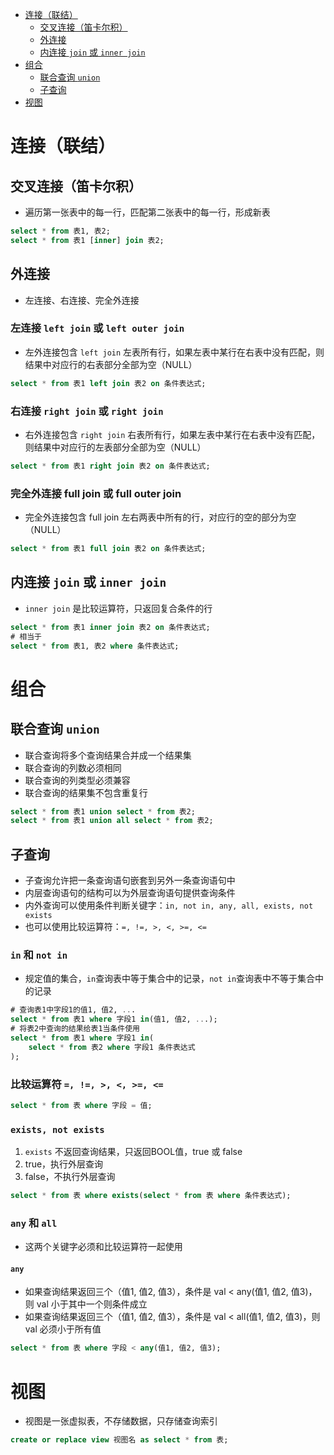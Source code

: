- [连接（联结）](#连接联结)
  - [交叉连接（笛卡尔积）](#交叉连接笛卡尔积)
  - [外连接](#外连接)
  - [内连接 `join` 或 `inner join`](#内连接-join-或-inner-join)
- [组合](#组合)
  - [联合查询 `union`](#联合查询-union)
  - [子查询](#子查询)
- [视图](#视图)

# 连接（联结）

## 交叉连接（笛卡尔积）
  - 遍历第一张表中的每一行，匹配第二张表中的每一行，形成新表

``` SQL
select * from 表1, 表2;
select * from 表1 [inner] join 表2;
```

## 外连接
  - 左连接、右连接、完全外连接

### 左连接 `left join` 或 `left outer join`
  - 左外连接包含 `left join` 左表所有行，如果左表中某行在右表中没有匹配，则结果中对应行的右表部分全部为空（NULL）
``` SQL
select * from 表1 left join 表2 on 条件表达式;
```

### 右连接 `right join` 或 `right join`
  - 右外连接包含 `right join` 右表所有行，如果左表中某行在右表中没有匹配，则结果中对应行的左表部分全部为空（NULL）
``` SQL
select * from 表1 right join 表2 on 条件表达式;
```

### 完全外连接 full join 或 full outer join
  - 完全外连接包含 full join 左右两表中所有的行，对应行的空的部分为空（NULL）
``` SQL
select * from 表1 full join 表2 on 条件表达式;
```

## 内连接 `join` 或 `inner join`
  - `inner join` 是比较运算符，只返回复合条件的行
``` SQL
select * from 表1 inner join 表2 on 条件表达式;
# 相当于
select * from 表1, 表2 where 条件表达式;
```

# 组合
## 联合查询 `union`
  - 联合查询将多个查询结果合并成一个结果集
  - 联合查询的列数必须相同
  - 联合查询的列类型必须兼容
  - 联合查询的结果集不包含重复行
``` SQL
select * from 表1 union select * from 表2;
select * from 表1 union all select * from 表2;
```

## 子查询
  - 子查询允许把一条查询语句嵌套到另外一条查询语句中
  - 内层查询语句的结构可以为外层查询语句提供查询条件
  - 内外查询可以使用条件判断关键字：`in, not in, any, all, exists, not exists`
  - 也可以使用比较运算符：`=, !=, >, <, >=, <=`

### `in` 和 `not in`
  - 规定值的集合，`in`查询表中等于集合中的记录，`not in`查询表中不等于集合中的记录
``` SQL
# 查询表1中字段1的值1, 值2, ...
select * from 表1 where 字段1 in(值1, 值2, ...);
# 将表2中查询的结果给表1当条件使用
select * from 表1 where 字段1 in(
    select * from 表2 where 字段1 条件表达式
);
```

### 比较运算符 `=, !=, >, <, >=, <=`
``` SQL
select * from 表 where 字段 = 值;
```

### `exists, not exists`
  1.  `exists` 不返回查询结果，只返回BOOL值，true 或 false
  2.  true，执行外层查询
  3.  false，不执行外层查询
``` SQL
select * from 表 where exists(select * from 表 where 条件表达式);
```

### `any` 和 `all`
  - 这两个关键字必须和比较运算符一起使用

#### `any`
  - 如果查询结果返回三个（值1, 值2, 值3），条件是 val < any(值1, 值2, 值3)，则 val 小于其中一个则条件成立
  - 如果查询结果返回三个（值1, 值2, 值3），条件是 val < all(值1, 值2, 值3)，则 val 必须小于所有值
``` SQL
select * from 表 where 字段 < any(值1, 值2, 值3);
```

# 视图
  - 视图是一张虚拟表，不存储数据，只存储查询索引
``` SQL
create or replace view 视图名 as select * from 表;
```
